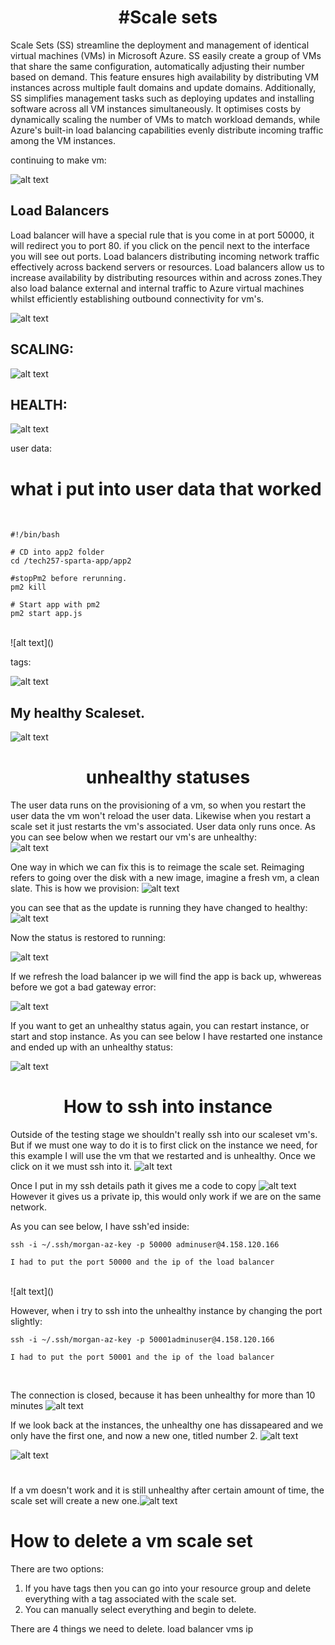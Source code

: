 # <center> #Scale sets <center/>



Scale Sets (SS) streamline the deployment and management of identical virtual machines (VMs) in Microsoft Azure. SS easily create a group of VMs that share the same configuration, automatically adjusting their number based on demand. This feature ensures high availability by distributing VM instances across multiple fault domains and update domains. Additionally, SS simplifies management tasks such as deploying updates and installing software across all VM instances simultaneously. It optimises costs by dynamically scaling the number of VMs to match workload demands, while Azure's built-in load balancing capabilities evenly distribute incoming traffic among the VM instances.


continuing to make vm:

![alt text](<Screenshot 2024-03-15 at 12.30.17.png>)

## Load Balancers
Load balancer will have a special rule  that is you come in at port 50000, it will redirect you to port 80. if you click on the pencil next to the interface you will see out ports. Load balancers  distributing incoming network traffic effectively across  backend servers or resources. Load balancers allow us to increase availability by distributing resources within and across zones.They also load balance external and internal traffic to Azure virtual machines whilst efficiently establishing outbound connectivity for vm's.

![alt text](<Screenshot 2024-03-15 at 12.36.03.png>)

## SCALING:
![alt text](<Screenshot 2024-03-15 at 12.42.27.png>)

## HEALTH:
![alt text](<Screenshot 2024-03-15 at 12.43.35.png>)

user data:

# what i put into user data that worked
<br>

```
#!/bin/bash

# CD into app2 folder
cd /tech257-sparta-app/app2

#stopPm2 before rerunning.
pm2 kill 

# Start app with pm2
pm2 start app.js
 ```
<br>
![alt text](<Screenshot 2024-03-15 at 12.45.56.png>)

tags:

![alt text](<Screenshot 2024-03-15 at 12.46.32.png>)

## My healthy Scaleset.
![alt text](<Screenshot 2024-03-15 at 15.04.47.png>)


# <center> unhealthy statuses<center/>
The user data runs on the provisioning of a vm, so when you restart the user data the vm won't reload the user data. Likewise when you restart a scale set it just restarts the vm's associated. User data only runs once. As you can see below when we restart our vm's are unhealthy: 
<br>
![alt text](<Screenshot 2024-03-15 at 15.22.56.png>)

One way in which we can fix this is to reimage the scale set. Reimaging refers to going over the disk with a new image, imagine a fresh vm, a clean slate.
This is how we provision:
![alt text](<Screenshot 2024-03-15 at 15.29.12.png>)

you can see that as the update is running they have changed to healthy:
![alt text](<Screenshot 2024-03-15 at 15.31.03.png>)

Now the status is restored to running:
<br>

![alt text](<Screenshot 2024-03-15 at 15.31.50.png>)


If we refresh the load balancer ip we will find the app is back up, whwereas before we got a bad gateway error:

![alt text](<Screenshot 2024-03-15 at 15.34.14.png>)

If you want to get an unhealthy status again, you can restart instance, or start and stop instance. As you can see below I have restarted one instance and ended up with an unhealthy status:


 ![alt text](<Screenshot 2024-03-15 at 15.44.08.png>)

# <center>  How to ssh into instance <center/>
Outside of the testing stage we shouldn't really ssh into our scaleset vm's.
But if we must one way to do it is to first click on the instance we need, for this example I will use the vm that we restarted and is unhealthy. Once we click on it we must ssh into it.
![alt text](<Screenshot 2024-03-15 at 15.48.37.png>)

Once I put in my ssh details path it gives me a code to copy
![alt text](<Screenshot 2024-03-15 at 15.52.46.png>) <br>
However it gives us a private ip, this would only work if we are on the same network.

As you can see below, I have ssh'ed inside:
<br>

```
ssh -i ~/.ssh/morgan-az-key -p 50000 adminuser@4.158.120.166

I had to put the port 50000 and the ip of the load balancer
```
<br>
![alt text](<Screenshot 2024-03-15 at 16.04.23.png>)

However, when i try to ssh into the unhealthy instance by changing the port slightly:

```
ssh -i ~/.ssh/morgan-az-key -p 50001adminuser@4.158.120.166

I had to put the port 50001 and the ip of the load balancer
```
<br>

The connection is closed, because it has been unhealthy for more than 10 minutes
![alt text](<Screenshot 2024-03-15 at 16.10.34.png>)

If we look back at the instances, the unhealthy one has dissapeared and we only have the first one, and now a new one, titled number 2.
![alt text](<Screenshot 2024-03-15 at 16.11.33.png>)




![alt text](<Screenshot 2024-03-15 at 15.04.47.png>)


#
If a vm doesn't work and it is still unhealthy after certain amount of time, the scale set will create a new one.![alt text](<Screenshot 2024-03-15 at 12.24.40.png>)



# How to delete a vm scale set

There are two options:
1. If you have tags then you can go into your resource group and delete everything with a tag associated with the scale set.
2. You can manually select everything and begin to delete.

There are 4 things we need to delete.
load balancer
vms
ip